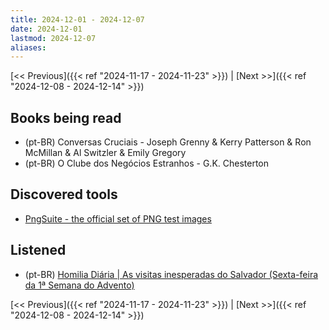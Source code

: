 ```yaml
---
title: 2024-12-01 - 2024-12-07
date: 2024-12-01
lastmod: 2024-12-07
aliases:
---
```


[<< Previous]({{< ref "2024-11-17 - 2024-11-23" >}}) | [Next >>]({{< ref "2024-12-08 - 2024-12-14" >}})

## Books being read
- (pt-BR) Conversas Cruciais - Joseph Grenny & Kerry Patterson & Ron McMillan &
  Al Switzler & Emily Gregory
- (pt-BR) O Clube dos Negócios Estranhos - G.K. Chesterton

## Discovered tools
- [PngSuite - the official set of PNG test images](http://www.schaik.com/pngsuite/)

## Listened
- (pt-BR) [Homilia Diária | As visitas inesperadas do Salvador (Sexta-feira da 1ª Semana do Advento)](https://www.youtube.com/watch?v=3GuhboZY7b8)

[<< Previous]({{< ref "2024-11-17 - 2024-11-23" >}}) | [Next >>]({{< ref "2024-12-08 - 2024-12-14" >}})
